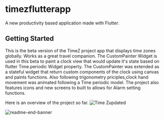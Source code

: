 # timezflutterapp

A new productivity based application made with Flutter.

## Getting Started
This is the beta version of the TimeZ project app that displays time zones globally.
Works as a great travel companion.
The CustomPainter Widget is used in this beta to paint a clock view that would update it's state based on flutter Time.periodic Widget property.
The CustomPainter was extended as a stateful widget that return custom components of the clock using canvas and paints functions.
Also following trigonometry priciples,clock hand movement was animated following a Time periodic model.
The project also features icons and new screens to built to allows for Alarm setting functions.

Here is an overview of the project so far.
![Time Zupdated](https://user-images.githubusercontent.com/64162838/99749426-d3d52680-2ade-11eb-8b48-4b33978e91b0.gif)


![readme-end-banner](https://user-images.githubusercontent.com/64162838/99747118-7dfe7f80-2ada-11eb-8a93-0c8e676b01a9.png)



